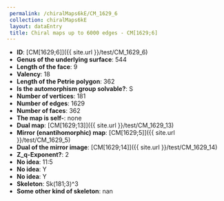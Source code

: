 ```yaml
--- 
 permalink: /chiralMaps6kE/CM_1629_6 
 collection: chiralMaps6kE
 layout: dataEntry
 title: Chiral maps up to 6000 edges - CM[1629;6]
---
```


- **ID**: [CM[1629;6]]({{ site.url }}/test/CM_1629_6)
- **Genus of the underlying surface**: 544
- **Length of the face**: 9
- **Valency**: 18
- **Length of the Petrie polygon**: 362
- **Is the automorphism group solvable?**: S
- **Number of vertices**: 181
- **Number of edges**: 1629
- **Number of faces**: 362
- **The map is self-**: none
- **Dual map**: [CM[1629;13]]({{ site.url }}/test/CM_1629_13)
- **Mirror (enantihomorphic) map**: [CM[1629;5]]({{ site.url }}/test/CM_1629_5)
- **Dual of the mirror image**: [CM[1629;14]]({{ site.url }}/test/CM_1629_14)
- **Z_q-Exponent?**: 2
- **No idea**:  11:5
- **No idea**: Y
- **No idea**: Y
- **Skeleton**: Sk(181;3)^3
- **Some other kind of skeleton**: nan
